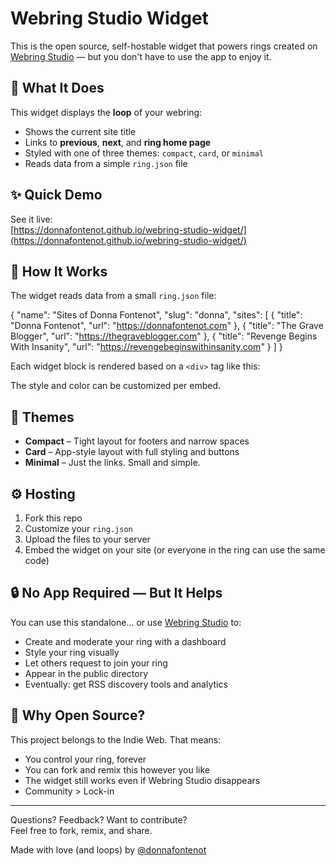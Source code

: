 # Webring Studio Widget

This is the open source, self-hostable widget that powers rings created on [Webring Studio](https://webringstudio.com) — but you don't have to use the app to enjoy it.

## 🔗 What It Does

This widget displays the **loop** of your webring:
- Shows the current site title
- Links to **previous**, **next**, and **ring home page**
- Styled with one of three themes: `compact`, `card`, or `minimal`
- Reads data from a simple `ring.json` file

## ✨ Quick Demo

See it live:  
[https://donnafontenot.github.io/webring-studio-widget/](https://donnafontenot.github.io/webring-studio-widget/)

## 🧩 How It Works

The widget reads data from a small `ring.json` file:

{
  "name": "Sites of Donna Fontenot",
  "slug": "donna",
  "sites": [
    { "title": "Donna Fontenot", "url": "https://donnafontenot.com" },
    { "title": "The Grave Blogger", "url": "https://thegraveblogger.com" },
    { "title": "Revenge Begins With Insanity", "url": "https://revengebeginswithinsanity.com" }
  ]
}

Each widget block is rendered based on a `<div>` tag like this:

<div data-webring-json="ring.json"
     data-webring-style="card"
     data-webring-color="#ff6b9d"></div>

The style and color can be customized per embed.

## 🎨 Themes

- **Compact** – Tight layout for footers and narrow spaces  
- **Card** – App-style layout with full styling and buttons  
- **Minimal** – Just the links. Small and simple.

## ⚙️ Hosting

1. Fork this repo  
2. Customize your `ring.json`  
3. Upload the files to your server  
4. Embed the widget on your site (or everyone in the ring can use the same code)

## 🔒 No App Required — But It Helps

You can use this standalone… or use [Webring Studio](https://webringstudio.com) to:
- Create and moderate your ring with a dashboard  
- Style your ring visually  
- Let others request to join your ring  
- Appear in the public directory  
- Eventually: get RSS discovery tools and analytics

## 🧠 Why Open Source?

This project belongs to the Indie Web. That means:
- You control your ring, forever  
- You can fork and remix this however you like  
- The widget still works even if Webring Studio disappears  
- Community > Lock-in

---

Questions? Feedback? Want to contribute?  
Feel free to fork, remix, and share.

Made with love (and loops) by [@donnafontenot](https://donnafontenot.com)
